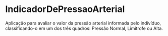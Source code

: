 # IndicadorDePressaoArterial
Aplicação para avaliar o valor da pressão arterial informada pelo indivíduo, classificando-o em um dos três quadros: Pressão Normal, Limítrofe ou Alta.
